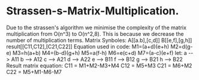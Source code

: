# Strassen-s-Matrix-Multiplication.
Due to the strassen's algorithm we minimise the complexity of the matrix multiplication from O(n^3) to O(n^2,8).
This is because we decrease the number of multiplication terms.
Matrix Synboles:
A[[a.b],[c,d]]
B[[e,f],[g,h]]
result[[C11,C12],[C21,C22]]
Equation used in code:
M1=(a+d)(e+h)
M2=d(g-e)
M3=h(a+b)
M4=(b-d)(g+h)
M5=a(f-h)
M6=e(c+d)
M7=(a-c)(e+f)
let:
a --> A11
b --> A12
c --> A21
d --> A22
e --> B11
f --> B12
g --> B21
h --> B22
Result matrix equation:
C11 = M1+M2-M3+M4
C12 = M5+M3
C21 = M6+M2
C22 = M5+M1-M6-M7
